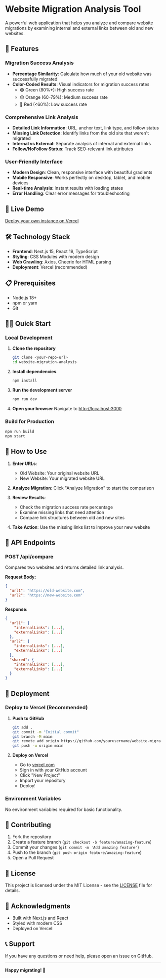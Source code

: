 # Website Migration Analysis Tool

A powerful web application that helps you analyze and compare website migrations by examining internal and external links between old and new websites.

## 🌟 Features

### Migration Success Analysis
- **Percentage Similarity**: Calculate how much of your old website was successfully migrated
- **Color-Coded Results**: Visual indicators for migration success rates
  - 🟢 Green (80%+): High success rate
  - 🟡 Orange (60-79%): Medium success rate
  - 🔴 Red (<60%): Low success rate

### Comprehensive Link Analysis
- **Detailed Link Information**: URL, anchor text, link type, and follow status
- **Missing Link Detection**: Identify links from the old site that weren't migrated
- **Internal vs External**: Separate analysis of internal and external links
- **Follow/NoFollow Status**: Track SEO-relevant link attributes

### User-Friendly Interface
- **Modern Design**: Clean, responsive interface with beautiful gradients
- **Mobile Responsive**: Works perfectly on desktop, tablet, and mobile devices
- **Real-time Analysis**: Instant results with loading states
- **Error Handling**: Clear error messages for troubleshooting

## 🚀 Live Demo

[Deploy your own instance on Vercel](#deployment)

## 🛠️ Technology Stack

- **Frontend**: Next.js 15, React 19, TypeScript
- **Styling**: CSS Modules with modern design
- **Web Crawling**: Axios, Cheerio for HTML parsing
- **Deployment**: Vercel (recommended)

## 📋 Prerequisites

- Node.js 18+ 
- npm or yarn
- Git

## 🏃‍♂️ Quick Start

### Local Development

1. **Clone the repository**
   ```bash
   git clone <your-repo-url>
   cd website-migration-analysis
   ```

2. **Install dependencies**
   ```bash
   npm install
   ```

3. **Run the development server**
   ```bash
   npm run dev
   ```

4. **Open your browser**
   Navigate to [http://localhost:3000](http://localhost:3000)

### Build for Production

```bash
npm run build
npm start
```

## 📖 How to Use

1. **Enter URLs**: 
   - Old Website: Your original website URL
   - New Website: Your migrated website URL

2. **Analyze Migration**: Click "Analyze Migration" to start the comparison

3. **Review Results**:
   - Check the migration success rate percentage
   - Examine missing links that need attention
   - Compare link structures between old and new sites

4. **Take Action**: Use the missing links list to improve your new website

## 🔧 API Endpoints

### POST /api/compare
Compares two websites and returns detailed link analysis.

**Request Body:**
```json
{
  "url1": "https://old-website.com",
  "url2": "https://new-website.com"
}
```

**Response:**
```json
{
  "url1": {
    "internalLinks": [...],
    "externalLinks": [...]
  },
  "url2": {
    "internalLinks": [...],
    "externalLinks": [...]
  },
  "shared": {
    "internalLinks": [...],
    "externalLinks": [...]
  }
}
```

## 🚀 Deployment

### Deploy to Vercel (Recommended)

1. **Push to GitHub**
   ```bash
   git add .
   git commit -m "Initial commit"
   git branch -M main
   git remote add origin https://github.com/yourusername/website-migration-analysis.git
   git push -u origin main
   ```

2. **Deploy on Vercel**
   - Go to [vercel.com](https://vercel.com)
   - Sign in with your GitHub account
   - Click "New Project"
   - Import your repository
   - Deploy!

### Environment Variables

No environment variables required for basic functionality.

## 🤝 Contributing

1. Fork the repository
2. Create a feature branch (`git checkout -b feature/amazing-feature`)
3. Commit your changes (`git commit -m 'Add amazing feature'`)
4. Push to the branch (`git push origin feature/amazing-feature`)
5. Open a Pull Request

## 📝 License

This project is licensed under the MIT License - see the [LICENSE](LICENSE) file for details.

## 🙏 Acknowledgments

- Built with Next.js and React
- Styled with modern CSS
- Deployed on Vercel

## 📞 Support

If you have any questions or need help, please open an issue on GitHub.

---

**Happy migrating! 🚀**
